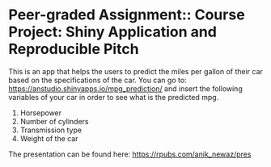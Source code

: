 # Peer-graded Assignment:: Course Project: Shiny Application and Reproducible Pitch

This is an app that helps the users to predict the miles per gallon of their car based on the specifications of the car.
You can go to: https://anstudio.shinyapps.io/mpg_prediction/ and insert the following variables of your car in order to see what is the predicted mpg. 

1. Horsepower
2. Number of cylinders
3. Transmission type 
4. Weight of the car


The presentation can be found here: https://rpubs.com/anik_newaz/pres
